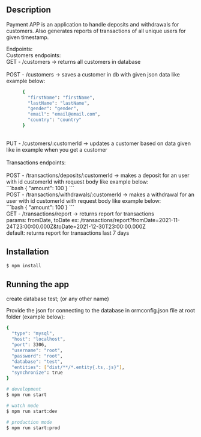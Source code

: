 ## Description

Payment APP is an application to handle deposits and withdrawals for customers. Also generates reports of transactions of all unique users for given timestamp.

Endpoints: <br />
  Customers endpoints: <br />
  GET   - /customers -> returns all customers in database<br />
<br />
  POST  - /customers -> saves a customer in db with given json data like example below:<br />
  ```bash
        {
          "firstName": "firstName",
          "lastName": "lastName",
          "gender": "gender",
          "email": "email@email.com",
          "country": "country"
        }
  ```
<br />
  PUT   - /customers/:customerId -> updates a customer based on data given like in example when you get a customer<br />
<br />
  Transactions endpoints:<br /><br />
  POST  - /transactions/deposits/:customerId -> makes a deposit for an user with id customerId with request body like example below:<br />
  ```bash
        	{
            "amount": 100
          }
  ```
  <br />
  POST  - /transactions/withdrawals/:customerId -> makes a withdrawal for an user with id customerId with request body like example below:<br />
  ```bash
        	{
            "amount": 100
          }
  ```

<br />
  GET   - /transactions/report -> returns report for transactions <br />
        params: fromDate, toDate ex: /transactions/report?fromDate=2021-11-24T23:00:00.000Z&toDate=2021-12-30T23:00:00.000Z<br />
        default: returns report for transactions last 7 days<br />

## Installation

```bash
$ npm install
```

## Running the app

create database test; (or any other name)<br />

Provide the json for connecting to the database in ormconfig.json file at root folder (example below):<br />
```bash
{
  "type": "mysql",
  "host": "localhost",
  "port": 3306,
  "username": "root",
  "password": "root",
  "database": "test",
  "entities": ["dist/**/*.entity{.ts,.js}"],
  "synchronize": true
}
```


```bash
# development
$ npm run start

# watch mode
$ npm run start:dev

# production mode
$ npm run start:prod
```

